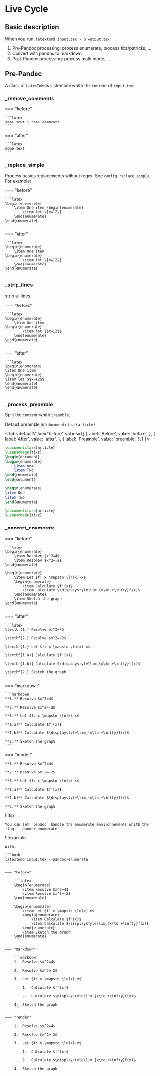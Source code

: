 # Live Cycle

## Basic description

When you run: `latextomd input.tex - o output.tex`:

1. Pre-Pandoc processing: process enumerate, process tikz/pstricks, ...
2. Convert with pandoc to markdown
3. Post-Pandoc processing: process math mode, ...

## Pre-Pandoc

A class of `LatexToMd`is instentiate whith the `content` of `input.tex`.

### \_remove_comments

=== "before"

    ```latex
    some text % some comments
    ```

=== "after"

    ```latex
    some text
    ```

### \_replace_simple

Process basics replacements without regex. See `config.replace_simple`. For example:

=== "before"

    ```latex
    \begin{enumerate}
        \item One item \begin{enumerate}
            \item let \[x=12\]
        \end{enumerate}
    \end{enumerate}
    ```

=== "after"

    ```latex
    \begin{enumerate}
        \item One item
    \begin{enumerate}
            \item let \[x=12\]
        \end{enumerate}
    \end{enumerate}
    ```

### \_strip_lines

strip all lines.

=== "before"

    ```latex
    \begin{enumerate}
        \item One item
    \begin{enumerate}
            \item let $$x=12$$
        \end{enumerate}
    \end{enumerate}
    ```

=== "after"

    ```latex
    \begin{enumerate}
    \item One item
    \begin{enumerate}
    \item let $$x=12$$
    \end{enumerate}
    \end{enumerate}
    ```

### \_process_preamble

Split the `content` whith `preamble`.

Default preamble is `\documentclass{article}`.

<Tabs
defaultValue="before"
values={[
{ label: 'Before', value: 'before', },
{ label: 'After', value: 'after', },
{ label: 'Preamble', value: 'preamble', },
]
}>
<TabItem value="before">

```latex
\documentclass{article}
\usepackage{tikz}
\begin{document}
\begin{enumerate}
    \item One
    \item Two
\end{enumerate}
\end{document}
```

</TabItem>
<TabItem value="after">

```latex
\begin{enumerate}
\item One
\item Two
\end{enumerate}
```

</TabItem>
<TabItem value="preamble">

```latex
\documentclass{article}
\usepackage{tikz}
```

</TabItem>
</Tabs>

### \_convert_enumerate

=== "before"

    ```latex
    \begin{enumerate}
        \item Resolve $x^2=4$
        \item Resolev $x^2=-2$
    \end{enumerate}

    \begin{enumerate}
        \item Let $f: x \mapsto \ln(x)-x$
        \begin{enumerate}
            \item Calculate $f'(x)$
            \item Calculate $\displaystyle\lim_{x\to +\infty}f(x)$
        \end{enumerate}
        \item Sketch the graph
    \end{enumerate}
    ```

=== "after"

    ```latex
    \textbf{1.} Resolve $x^2=4$

    \textbf{2.} Resolve $x^2=-2$

    \textbf{1.} Let $f: x \mapsto \ln(x)-x$

    \textbf{1.a)} Calculate $f'(x)$

    \textbf{1.b)} Calculate $\displaystyle\lim_{x\to +\infty}f(x)$

    \textbf{2.} Sketch the graph
    ```

=== "markdown"

    ```markdown
    **1.** Resolve $x^2=4$

    **2.** Resolve $x^2=-2$

    **1.** Let $f: x \mapsto \ln(x)-x$

    **1.a)** Calculate $f'(x)$

    **1.b)** Calculate $\displaystyle\lim_{x\to +\infty}f(x)$

    **2.** Sketch the graph
    ```

=== "render"

    **1.** Resolve $x^2=4$

    **2.** Resolve $x^2=-2$

    **1.** Let $f: x \mapsto \ln(x)-x$

    **1.a)** Calculate $f'(x)$

    **1.b)** Calculate $\displaystyle\lim_{x\to +\infty}f(x)$

    **2.** Sketch the graph

!!!tip

    You can let `pandoc` handle the enumerate environnements whith the flag `--pandoc-enumerate`

!!!example

    With:

    ```bash
    latextomd input.tex --pandoc-enumerate
    ```

    === "before"

        ```latex
        \begin{enumerate}
            \item Resolve $x^2=4$
            \item Resolve $x^2=-2$
        \end{enumerate}

        \begin{enumerate}
            \item Let $f: x \mapsto \ln(x)-x$
            \begin{enumerate}
                \item Calculate $f'(x)$
                \item Calculate $\displaystyle\lim_{x\to +\infty}f(x)$
            \end{enumerate}
            \item Sketch the graph
        \end{enumerate}
        ```

    === "markdown"

        ```markdown
        1.  Resolve $x^2=4$

        2.  Resolve $x^2=-2$

        3.  Let $f: x \mapsto \ln(x)-x$

            1.  Calculate $f'(x)$

            2.  Calculate $\displaystyle\lim_{x\to +\infty}f(x)$

        4.  Sketch the graph
        ```

    === "render"

        1.  Resolve $x^2=4$

        2.  Resolve $x^2=-2$

        3.  Let $f: x \mapsto \ln(x)-x$

            1.  Calculate $f'(x)$

            2.  Calculate $\displaystyle\lim_{x\to +\infty}f(x)$

        4.  Sketch the graph
